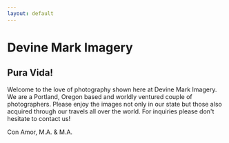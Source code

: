 ```yaml
---
layout: default
---
```


Devine Mark Imagery
===================

Pura Vida!
----------

Welcome to the love of photography shown here at Devine Mark Imagery. We are a Portland, Oregon based and worldly ventured couple of photographers. Please enjoy the images not only in our state but those also acquired through our travels all over the world. For inquiries please don't hesitate to contact us!

Con Amor, M.A. & M.A.
